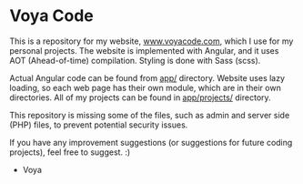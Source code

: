 # Voya Code

This is a repository for my website, www.voyacode.com, which I use for my personal projects. The website is implemented with Angular, and it uses AOT (Ahead-of-time) compilation. Styling is done with Sass (scss).

Actual Angular code can be found from [app/](https://github.com/Voya100/VoyaCode/tree/master/app) directory. Website uses lazy loading, so each web page has their own module, which are in their own directories. All of my projects can be found in [app/projects/](https://github.com/Voya100/VoyaCode/tree/master/app/projects) directory.

This repository is missing some of the files, such as admin and server side (PHP) files, to prevent potential security issues.

If you have any improvement suggestions (or suggestions for future coding projects), feel free to suggest. :)

- Voya

